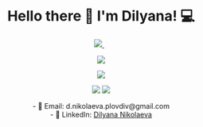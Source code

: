 <h1 align='center'>
  Hello there 👋 I'm Dilyana! 💻
</h1>

<p align='center'>
  <a href="https://www.linkedin.com/in/dilyana-nikolaeva-3bbb26211/">
    <img src="https://img.shields.io/badge/linkedin-%230077B5.svg?&style=for-the-badge&logo=linkedin&logoColor=white" />
  </a>&nbsp;&nbsp;
</p>

<p align="center">
 <img  src="http://github-readme-streak-stats.herokuapp.com?user=dinikolaeva&theme=blue-green&date_format=j%20M%5B%20Y%5D" />
</p>
<p align="center">
 <img  src="https://github-readme-stats.vercel.app/api?username=dinikolaeva&show_icons=true&theme=blue-green" />
</p>

<p align="center">
<a href="https://github.com/dinikolaeva"><img src="https://komarev.com/ghpvc/?username=dinikolaeva&color=0F6D31&style=for-the-badge"/></a>
<a href="https://github.com/dinikolaeva"><img src="https://img.shields.io/github/followers/dinikolaeva?color=0F6D31&style=for-the-badge" /></a> 
</p>

<p align="center">
- 💌 Email: d.nikolaeva.plovdiv@gmail.com<br>
- 💼 LinkedIn: <a href="https://www.linkedin.com/in/dilyana-nikolaeva-3bbb26211/">Dilyana Nikolaeva</a>
</p>
